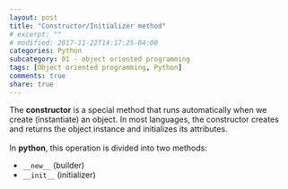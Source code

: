 ```yaml
---
layout: post
title: "Constructor/Initializer method"
# excerpt: ""
# modified: 2017-11-22T14:17:25-04:00
categories: Python
subcategory: 01 - object oriented programming
tags: [Object oriented programming, Python]
comments: true
share: true
---
```


The **constructor** is a special method that runs automatically when we create (instantiate) an object. In most languages, the constructor creates and returns the object instance and initializes its attributes.
<br><br>
In **python**, this operation is divided into two methods:

  - `__new__` (builder)
  - `__init__` (initializer)

